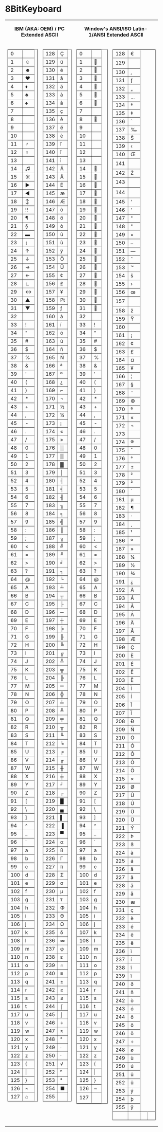 # 8BitKeyboard

<table cellpadding="10" width="838">
    <tbody><tr><td valign="top" colspan="2">
    <p align="center"><b>IBM (AKA: OEM) /
        PC Extended ASCII</b></p></td>
        <td valign="top" colspan="2">
    <p align="center"><b>Window's ANSI/ISO Latin-1/ANSI Extended ASCII</b></p></td></tr>
    <tr><td valign="top" width="140">
    <td< td=""></td<><table border="1" height="100%">
    <tbody>
        <tr><td>0</td><td> </td></tr>
        <tr><td>1</td><td>☺</td></tr>
        <tr><td>2</td><td>☻</td></tr>
        <tr><td>3</td><td>♥</td></tr>
        <tr><td>4</td><td>♦</td></tr>
        <tr><td>5</td><td>♣</td></tr>
        <tr><td>6</td><td>♠</td></tr>
        <tr><td>7</td><td> </td></tr>
        <tr><td>8</td><td> </td></tr>
        <tr><td>9</td><td> </td></tr>
        <tr><td>10</td><td> </td></tr>
        <tr><td>11</td><td>♂</td></tr>
        <tr><td>12</td><td>♀</td></tr>
        <tr><td>13</td><td></td></tr>
        <tr><td>14</td><td>♫</td></tr>
        <tr><td>15</td><td>☼</td></tr>
        <tr><td>16</td><td>►</td></tr>
        <tr><td>17</td><td>◄</td></tr>
        <tr><td>18</td><td>↕</td></tr>
        <tr><td>19</td><td>‼</td></tr>
        <tr><td>20</td><td>¶</td></tr>
        <tr><td>21</td><td>§</td></tr>
        <tr><td>22</td><td>▬</td></tr>
        <tr><td>23</td><td>↨</td></tr>
        <tr><td>24</td><td>↑</td></tr>
        <tr><td>25</td><td>↓</td></tr>
        <tr><td>26</td><td>→</td></tr>
        <tr><td>27</td><td>←</td></tr>
        <tr><td>28</td><td>∟</td></tr>
        <tr><td>29</td><td>↔</td></tr>
        <tr><td>30</td><td>▲</td></tr>
        <tr><td>31</td><td>▼</td></tr>
        <tr><td>32</td><td> </td></tr>
        <tr><td>33</td><td>!</td></tr>
        <tr><td>34</td><td>"</td></tr>
        <tr><td>35</td><td>#</td></tr>
        <tr><td>36</td><td>$</td></tr>
        <tr><td>37</td><td>%</td></tr>
        <tr><td>38</td><td>&amp;</td></tr>
        <tr><td>39</td><td>'</td></tr>
        <tr><td>40</td><td>(</td></tr>
        <tr><td>41</td><td>)</td></tr>
        <tr><td>42</td><td>*</td></tr>
        <tr><td>43</td><td>+</td></tr>
        <tr><td>44</td><td>,</td></tr>
        <tr><td>45</td><td>-</td></tr>
        <tr><td>46</td><td>.</td></tr>
        <tr><td>47</td><td>/</td></tr>
        <tr><td>48</td><td>0</td></tr>
        <tr><td>49</td><td>1</td></tr>
        <tr><td>50</td><td>2</td></tr>
        <tr><td>51</td><td>3</td></tr>
        <tr><td>52</td><td>4</td></tr>
        <tr><td>53</td><td>5</td></tr>
        <tr><td>54</td><td>6</td></tr>
        <tr><td>55</td><td>7</td></tr>
        <tr><td>56</td><td>8</td></tr>
        <tr><td>57</td><td>9</td></tr>
        <tr><td>58</td><td>:</td></tr>
        <tr><td>59</td><td>;</td></tr>
        <tr><td>60</td><td>&lt;</td></tr>
        <tr><td>61</td><td>=</td></tr>
        <tr><td>62</td><td>&gt;</td></tr>
        <tr><td>63</td><td>?</td></tr>
        <tr><td>64</td><td>@</td></tr>
        <tr><td>65</td><td>A</td></tr>
        <tr><td>66</td><td>B</td></tr>
        <tr><td>67</td><td>C</td></tr>
        <tr><td>68</td><td>D</td></tr>
        <tr><td>69</td><td>E</td></tr>
        <tr><td>70</td><td>F</td></tr>
        <tr><td>71</td><td>G</td></tr>
        <tr><td>72</td><td>H</td></tr>
        <tr><td>73</td><td>I</td></tr>
        <tr><td>74</td><td>J</td></tr>
        <tr><td>75</td><td>K</td></tr>
        <tr><td>76</td><td>L</td></tr>
        <tr><td>77</td><td>M</td></tr>
        <tr><td>78</td><td>N</td></tr>
        <tr><td>79</td><td>O</td></tr>
        <tr><td>80</td><td>P</td></tr>
        <tr><td>81</td><td>Q</td></tr>
        <tr><td>82</td><td>R</td></tr>
        <tr><td>83</td><td>S</td></tr>
        <tr><td>84</td><td>T</td></tr>
        <tr><td>85</td><td>U</td></tr>
        <tr><td>86</td><td>V</td></tr>
        <tr><td>87</td><td>W</td></tr>
        <tr><td>88</td><td>X</td></tr>
        <tr><td>89</td><td>Y</td></tr>
        <tr><td>90</td><td>Z</td></tr>
        <tr><td>91</td><td>[</td></tr>
        <tr><td>92</td><td>\</td></tr>
        <tr><td>93</td><td>]</td></tr>
        <tr><td>94</td><td>^</td></tr>
        <tr><td>95</td><td>_</td></tr>
        <tr><td>96</td><td>`</td></tr>
        <tr><td>97</td><td>a</td></tr>
        <tr><td>98</td><td>b</td></tr>
        <tr><td>99</td><td>c</td></tr>
        <tr><td>100</td><td>d</td></tr>
        <tr><td>101</td><td>e</td></tr>
        <tr><td>102</td><td>f</td></tr>
        <tr><td>103</td><td>g</td></tr>
        <tr><td>104</td><td>h</td></tr>
        <tr><td>105</td><td>i</td></tr>
        <tr><td>106</td><td>j</td></tr>
        <tr><td>107</td><td>k</td></tr>
        <tr><td>108</td><td>l</td></tr>
        <tr><td>109</td><td>m</td></tr>
        <tr><td>110</td><td>n</td></tr>
        <tr><td>111</td><td>o</td></tr>
        <tr><td>112</td><td>p</td></tr>
        <tr><td>113</td><td>q</td></tr>
        <tr><td>114</td><td>r</td></tr>
        <tr><td>115</td><td>s</td></tr>
        <tr><td>116</td><td>t</td></tr>
        <tr><td>117</td><td>u</td></tr>
        <tr><td>118</td><td>v</td></tr>
        <tr><td>119</td><td>w</td></tr>
        <tr><td>120</td><td>x</td></tr>
        <tr><td>121</td><td>y</td></tr>
        <tr><td>122</td><td>z</td></tr>
        <tr><td>123</td><td>{</td></tr>
        <tr><td>124</td><td>|</td></tr>
        <tr><td>125</td><td>}</td></tr>
        <tr><td>126</td><td>~</td></tr>
        <tr><td>127</td><td>⌂</td></tr>
    </tbody></table>
    </td><td valign="top" width="141">
    <table border="1">
    <tbody>
        <tr><td>128</td><td>Ç</td></tr>
        <tr><td>129</td><td>ü</td></tr>
        <tr><td>130</td><td>é</td></tr>
        <tr><td>131</td><td>â</td></tr>
        <tr><td>132</td><td>ä</td></tr>
        <tr><td>133</td><td>à</td></tr>
        <tr><td>134</td><td>å</td></tr>
        <tr><td>135</td><td>ç</td></tr>
        <tr><td>136</td><td>ê</td></tr>
        <tr><td>137</td><td>ë</td></tr>
        <tr><td>138</td><td>è</td></tr>
        <tr><td>139</td><td>ï</td></tr>
        <tr><td>140</td><td>î</td></tr>
        <tr><td>141</td><td>ì</td></tr>
        <tr><td>142</td><td>Ä</td></tr>
        <tr><td>143</td><td>Å</td></tr>
        <tr><td>144</td><td>É</td></tr>
        <tr><td>145</td><td>æ</td></tr>
        <tr><td>146</td><td>Æ</td></tr>
        <tr><td>147</td><td>ô</td></tr>
        <tr><td>148</td><td>ö</td></tr>
        <tr><td>149</td><td>ò</td></tr>
        <tr><td>150</td><td>û</td></tr>
        <tr><td>151</td><td>ù</td></tr>
        <tr><td>152</td><td>ÿ</td></tr>
        <tr><td>153</td><td>Ö</td></tr>
        <tr><td>154</td><td>Ü</td></tr>
        <tr><td>155</td><td>¢</td></tr>
        <tr><td>156</td><td>£</td></tr>
        <tr><td>157</td><td>¥</td></tr>
        <tr><td>158</td><td>₧</td></tr>
        <tr><td>159</td><td>ƒ</td></tr>
        <tr><td>160</td><td>á</td></tr>
        <tr><td>161</td><td>í</td></tr>
        <tr><td>162</td><td>ó</td></tr>
        <tr><td>163</td><td>ú</td></tr>
        <tr><td>164</td><td>ñ</td></tr>
        <tr><td>165</td><td>Ñ</td></tr>
        <tr><td>166</td><td>ª</td></tr>
        <tr><td>167</td><td>º</td></tr>
        <tr><td>168</td><td>¿</td></tr>
        <tr><td>169</td><td>⌐</td></tr>
        <tr><td>170</td><td>¬</td></tr>
        <tr><td>171</td><td>½</td></tr>
        <tr><td>172</td><td>¼</td></tr>
        <tr><td>173</td><td>¡</td></tr>
        <tr><td>174</td><td>«</td></tr>
        <tr><td>175</td><td>»</td></tr>
        <tr><td>176</td><td>░</td></tr>
        <tr><td>177</td><td>▒</td></tr>
        <tr><td>178</td><td>▓</td></tr>
        <tr><td>179</td><td>│</td></tr>
        <tr><td>180</td><td>┤</td></tr>
        <tr><td>181</td><td>╡</td></tr>
        <tr><td>182</td><td>╢</td></tr>
        <tr><td>183</td><td>╖</td></tr>
        <tr><td>184</td><td>╕</td></tr>
        <tr><td>185</td><td>╣</td></tr>
        <tr><td>186</td><td>║</td></tr>
        <tr><td>187</td><td>╗</td></tr>
        <tr><td>188</td><td>╝</td></tr>
        <tr><td>189</td><td>╜</td></tr>
        <tr><td>190</td><td>╛</td></tr>
        <tr><td>191</td><td>┐</td></tr>
        <tr><td>192</td><td>└</td></tr>
        <tr><td>193</td><td>┴</td></tr>
        <tr><td>194</td><td>┬</td></tr>
        <tr><td>195</td><td>├</td></tr>
        <tr><td>196</td><td>─</td></tr>
        <tr><td>197</td><td>┼</td></tr>
        <tr><td>198</td><td>╞</td></tr>
        <tr><td>199</td><td>╟</td></tr>
        <tr><td>200</td><td>╚</td></tr>
        <tr><td>201</td><td>╔</td></tr>
        <tr><td>202</td><td>╩</td></tr>
        <tr><td>203</td><td>╦</td></tr>
        <tr><td>204</td><td>╠</td></tr>
        <tr><td>205</td><td>═</td></tr>
        <tr><td>206</td><td>╬</td></tr>
        <tr><td>207</td><td>╧</td></tr>
        <tr><td>208</td><td>╨</td></tr>
        <tr><td>209</td><td>╤</td></tr>
        <tr><td>210</td><td>╥</td></tr>
        <tr><td>211</td><td>╙</td></tr>
        <tr><td>212</td><td>╘</td></tr>
        <tr><td>213</td><td>╒</td></tr>
        <tr><td>214</td><td>╓</td></tr>
        <tr><td>215</td><td>╫</td></tr>
        <tr><td>216</td><td>╪</td></tr>
        <tr><td>217</td><td>┘</td></tr>
        <tr><td>218</td><td>┌</td></tr>
        <tr><td>219</td><td>█</td></tr>
        <tr><td>220</td><td>▄</td></tr>
        <tr><td>221</td><td>▌</td></tr>
        <tr><td>222</td><td>▐</td></tr>
        <tr><td>223</td><td>▀</td></tr>
        <tr><td>224</td><td>α</td></tr>
        <tr><td>225</td><td>ß</td></tr>
        <tr><td>226</td><td>Γ</td></tr>
        <tr><td>227</td><td>π</td></tr>
        <tr><td>228</td><td>Σ</td></tr>
        <tr><td>229</td><td>σ</td></tr>
        <tr><td>230</td><td>µ</td></tr>
        <tr><td>231</td><td>τ</td></tr>
        <tr><td>232</td><td>Φ</td></tr>
        <tr><td>233</td><td>Θ</td></tr>
        <tr><td>234</td><td>Ω</td></tr>
        <tr><td>235</td><td>δ</td></tr>
        <tr><td>236</td><td>∞</td></tr>
        <tr><td>237</td><td>φ</td></tr>
        <tr><td>238</td><td>ε</td></tr>
        <tr><td>239</td><td>∩</td></tr>
        <tr><td>240</td><td>≡</td></tr>
        <tr><td>241</td><td>±</td></tr>
        <tr><td>242</td><td>≥</td></tr>
        <tr><td>243</td><td>≤</td></tr>
        <tr><td>244</td><td>⌠</td></tr>
        <tr><td>245</td><td>⌡</td></tr>
        <tr><td>246</td><td>÷</td></tr>
        <tr><td>247</td><td>≈</td></tr>
        <tr><td>248</td><td>°</td></tr>
        <tr><td>249</td><td>∙</td></tr>
        <tr><td>250</td><td>·</td></tr>
        <tr><td>251</td><td>√</td></tr>
        <tr><td>252</td><td>ⁿ</td></tr>
        <tr><td>253</td><td>²</td></tr>
        <tr><td>254</td><td>■</td></tr>
        <tr><td>255</td><td>&nbsp;</td></tr>
        </tbody>
    </table>
    </td><td valign="top" width="181">
    <table border="1" height="100%">
    <tbody><tr><td>0</td><td> </td></tr>
        <tr><td>1</td><td></td></tr>
        <tr><td>2</td><td></td></tr>
        <tr><td>3</td><td></td></tr>
        <tr><td>4</td><td></td></tr>
        <tr><td>5</td><td></td></tr>
        <tr><td>6</td><td></td></tr>
        <tr><td>7</td><td>&nbsp;</td></tr>
        <tr><td>8</td><td></td></tr>
        <tr><td>9</td><td></td></tr>
        <tr><td>10</td><td></td></tr>
        <tr><td>11</td><td></td></tr>
        <tr><td>12</td><td></td></tr>
        <tr><td>13</td><td></td></tr>
        <tr><td>14</td><td></td></tr>
        <tr><td>15</td><td></td></tr>
        <tr><td>16</td><td></td></tr>
        <tr><td>17</td><td></td></tr>
        <tr><td>18</td><td></td></tr>
        <tr><td>19</td><td></td></tr>
        <tr><td>20</td><td></td></tr>
        <tr><td>21</td><td></td></tr>
        <tr><td>22</td><td></td></tr>
        <tr><td>23</td><td></td></tr>
        <tr><td>24</td><td></td></tr>
        <tr><td>25</td><td></td></tr>
        <tr><td>26</td><td></td></tr>
        <tr><td>27</td><td></td></tr>
        <tr><td>28</td><td></td></tr>
        <tr><td>29</td><td></td></tr>
        <tr><td>30</td><td></td></tr>
        <tr><td>31</td><td></td></tr>
        <tr><td>32</td><td> </td></tr>
        <tr><td>33</td><td>!</td></tr>
        <tr><td>34</td><td>"</td></tr>
        <tr><td>35</td><td>#</td></tr>
        <tr><td>36</td><td>$</td></tr>
        <tr><td>37</td><td>%</td></tr>
        <tr><td>38</td><td>&amp;</td></tr>
        <tr><td>39</td><td>'</td></tr>
        <tr><td>40</td><td>(</td></tr>
        <tr><td>41</td><td>)</td></tr>
        <tr><td>42</td><td>*</td></tr>
        <tr><td>43</td><td>+</td></tr>
        <tr><td>44</td><td>,</td></tr>
        <tr><td>45</td><td>-</td></tr>
        <tr><td>46</td><td>.</td></tr>
        <tr><td>47</td><td>/</td></tr>
        <tr><td>48</td><td>0</td></tr>
        <tr><td>49</td><td>1</td></tr>
        <tr><td>50</td><td>2</td></tr>
        <tr><td>51</td><td>3</td></tr>
        <tr><td>52</td><td>4</td></tr>
        <tr><td>53</td><td>5</td></tr>
        <tr><td>54</td><td>6</td></tr>
        <tr><td>55</td><td>7</td></tr>
        <tr><td>56</td><td>8</td></tr>
        <tr><td>57</td><td>9</td></tr>
        <tr><td>58</td><td>:</td></tr>
        <tr><td>59</td><td>;</td></tr>
        <tr><td>60</td><td>&lt;</td></tr>
        <tr><td>61</td><td>=</td></tr>
        <tr><td>62</td><td>&gt;</td></tr>
        <tr><td>63</td><td>?</td></tr>
        <tr><td>64</td><td>@</td></tr>
        <tr><td>65</td><td>A</td></tr>
        <tr><td>66</td><td>B</td></tr>
        <tr><td>67</td><td>C</td></tr>
        <tr><td>68</td><td>D</td></tr>
        <tr><td>69</td><td>E</td></tr>
        <tr><td>70</td><td>F</td></tr>
        <tr><td>71</td><td>G</td></tr>
        <tr><td>72</td><td>H</td></tr>
        <tr><td>73</td><td>I</td></tr>
        <tr><td>74</td><td>J</td></tr>
        <tr><td>75</td><td>K</td></tr>
        <tr><td>76</td><td>L</td></tr>
        <tr><td>77</td><td>M</td></tr>
        <tr><td>78</td><td>N</td></tr>
        <tr><td>79</td><td>O</td></tr>
        <tr><td>80</td><td>P</td></tr>
        <tr><td>81</td><td>Q</td></tr>
        <tr><td>82</td><td>R</td></tr>
        <tr><td>83</td><td>S</td></tr>
        <tr><td>84</td><td>T</td></tr>
        <tr><td>85</td><td>U</td></tr>
        <tr><td>86</td><td>V</td></tr>
        <tr><td>87</td><td>W</td></tr>
        <tr><td>88</td><td>X</td></tr>
        <tr><td>89</td><td>Y</td></tr>
        <tr><td>90</td><td>Z</td></tr>
        <tr><td>91</td><td>[</td></tr>
        <tr><td>92</td><td>\</td></tr>
        <tr><td>93</td><td>]</td></tr>
        <tr><td>94</td><td>^</td></tr>
        <tr><td>95</td><td>_</td></tr>
        <tr><td>96</td><td>`</td></tr>
        <tr><td>97</td><td>a</td></tr>
        <tr><td>98</td><td>b</td></tr>
        <tr><td>99</td><td>c</td></tr>
        <tr><td>100</td><td>d</td></tr>
        <tr><td>101</td><td>e</td></tr>
        <tr><td>102</td><td>f</td></tr>
        <tr><td>103</td><td>g</td></tr>
        <tr><td>104</td><td>h</td></tr>
        <tr><td>105</td><td>i</td></tr>
        <tr><td>106</td><td>j</td></tr>
        <tr><td>107</td><td>k</td></tr>
        <tr><td>108</td><td>l</td></tr>
        <tr><td>109</td><td>m</td></tr>
        <tr><td>110</td><td>n</td></tr>
        <tr><td>111</td><td>o</td></tr>
        <tr><td>112</td><td>p</td></tr>
        <tr><td>113</td><td>q</td></tr>
        <tr><td>114</td><td>r</td></tr>
        <tr><td>115</td><td>s</td></tr>
        <tr><td>116</td><td>t</td></tr>
        <tr><td>117</td><td>u</td></tr>
        <tr><td>118</td><td>v</td></tr>
        <tr><td>119</td><td>w</td></tr>
        <tr><td>120</td><td>x</td></tr>
        <tr><td>121</td><td>y</td></tr>
        <tr><td>122</td><td>z</td></tr>
        <tr><td>123</td><td>{</td></tr>
        <tr><td>124</td><td>|</td></tr>
        <tr><td>125</td><td>}</td></tr>
        <tr><td>126</td><td>~</td></tr>
        <tr><td>127</td><td></td></tr>
    </tbody></table>
    </td><td valign="top" width="181">
    <table border="1"><tbody>
        <tr><td>128</td><td>€</td></tr>
        <tr><td>129</td><td></td></tr>
        <tr><td>130</td><td>‚</td></tr>
        <tr><td>131</td><td>ƒ</td></tr>
        <tr><td>132</td><td>„</td></tr>
        <tr><td>133</td><td>…</td></tr>
        <tr><td>134</td><td>†</td></tr>
        <tr><td>135</td><td>‡</td></tr>
        <tr><td>136</td><td>ˆ</td></tr>
        <tr><td>137</td><td>‰</td></tr>
        <tr><td>138</td><td>Š</td></tr>
        <tr><td>139</td><td>‹</td></tr>
        <tr><td>140</td><td>Œ</td></tr>
        <tr><td>141</td><td></td></tr>
        <tr><td>142</td><td>Ž</td></tr>
        <tr><td>143</td><td></td></tr>
        <tr><td>144</td><td></td></tr>
        <tr><td>145</td><td>‘</td></tr>
        <tr><td>146</td><td>'</td></tr>
        <tr><td>147</td><td>"</td></tr>
        <tr><td>148</td><td>"</td></tr>
        <tr><td>149</td><td>•</td></tr>
        <tr><td>150</td><td>–</td></tr>
        <tr><td>151</td><td>—</td></tr>
        <tr><td>152</td><td>˜</td></tr>
        <tr><td>153</td><td>™</td></tr>
        <tr><td>154</td><td>š</td></tr>
        <tr><td>155</td><td>›</td></tr>
        <tr><td>156</td><td>œ</td></tr>
        <tr><td>157</td><td></td></tr>
        <tr><td>158</td><td>ž</td></tr>
        <tr><td>159</td><td>Ÿ</td></tr>
        <tr><td>160</td><td>&nbsp;</td></tr>
        <tr><td>161</td><td>¡</td></tr>
        <tr><td>162</td><td>¢</td></tr>
        <tr><td>163</td><td>£</td></tr>
        <tr><td>164</td><td>¤</td></tr>
        <tr><td>165</td><td>¥</td></tr>
        <tr><td>166</td><td>¦</td></tr>
        <tr><td>167</td><td>§</td></tr>
        <tr><td>168</td><td>¨</td></tr>
        <tr><td>169</td><td>©</td></tr>
        <tr><td>170</td><td>ª</td></tr>
        <tr><td>171</td><td>«</td></tr>
        <tr><td>172</td><td>¬</td></tr>
        <tr><td>173</td><td>­</td></tr>
        <tr><td>174</td><td>®</td></tr>
        <tr><td>175</td><td>¯</td></tr>
        <tr><td>176</td><td>°</td></tr>
        <tr><td>177</td><td>±</td></tr>
        <tr><td>178</td><td>²</td></tr>
        <tr><td>179</td><td>³</td></tr>
        <tr><td>180</td><td>´</td></tr>
        <tr><td>181</td><td>µ</td></tr>
        <tr><td>182</td><td>¶</td></tr>
        <tr><td>183</td><td>·</td></tr>
        <tr><td>184</td><td>¸</td></tr>
        <tr><td>185</td><td>¹</td></tr>
        <tr><td>186</td><td>º</td></tr>
        <tr><td>187</td><td>»</td></tr>
        <tr><td>188</td><td>¼</td></tr>
        <tr><td>189</td><td>½</td></tr>
        <tr><td>190</td><td>¾</td></tr>
        <tr><td>191</td><td>¿</td></tr>
        <tr><td>192</td><td>À</td></tr>
        <tr><td>193</td><td>Á</td></tr>
        <tr><td>194</td><td>Â</td></tr>
        <tr><td>195</td><td>Ã</td></tr>
        <tr><td>196</td><td>Ä</td></tr>
        <tr><td>197</td><td>Å</td></tr>
        <tr><td>198</td><td>Æ</td></tr>
        <tr><td>199</td><td>Ç</td></tr>
        <tr><td>200</td><td>È</td></tr>
        <tr><td>201</td><td>É</td></tr>
        <tr><td>202</td><td>Ê</td></tr>
        <tr><td>203</td><td>Ë</td></tr>
        <tr><td>204</td><td>Ì</td></tr>
        <tr><td>205</td><td>Í</td></tr>
        <tr><td>206</td><td>Î</td></tr>
        <tr><td>207</td><td>Ï</td></tr>
        <tr><td>208</td><td>Ð</td></tr>
        <tr><td>209</td><td>Ñ</td></tr>
        <tr><td>210</td><td>Ò</td></tr>
        <tr><td>211</td><td>Ó</td></tr>
        <tr><td>212</td><td>Ô</td></tr>
        <tr><td>213</td><td>Õ</td></tr>
        <tr><td>214</td><td>Ö</td></tr>
        <tr><td>215</td><td>×</td></tr>
        <tr><td>216</td><td>Ø</td></tr>
        <tr><td>217</td><td>Ù</td></tr>
        <tr><td>218</td><td>Ú</td></tr>
        <tr><td>219</td><td>Û</td></tr>
        <tr><td>220</td><td>Ü</td></tr>
        <tr><td>221</td><td>Ý</td></tr>
        <tr><td>222</td><td>Þ</td></tr>
        <tr><td>223</td><td>ß</td></tr>
        <tr><td>224</td><td>à</td></tr>
        <tr><td>225</td><td>á</td></tr>
        <tr><td>226</td><td>â</td></tr>
        <tr><td>227</td><td>ã</td></tr>
        <tr><td>228</td><td>ä</td></tr>
        <tr><td>229</td><td>å</td></tr>
        <tr><td>230</td><td>æ</td></tr>
        <tr><td>231</td><td>ç</td></tr>
        <tr><td>232</td><td>è</td></tr>
        <tr><td>233</td><td>é</td></tr>
        <tr><td>234</td><td>ê</td></tr>
        <tr><td>235</td><td>ë</td></tr>
        <tr><td>236</td><td>ì</td></tr>
        <tr><td>237</td><td>í</td></tr>
        <tr><td>238</td><td>î</td></tr>
        <tr><td>239</td><td>ï</td></tr>
        <tr><td>240</td><td>ð</td></tr>
        <tr><td>241</td><td>ñ</td></tr>
        <tr><td>242</td><td>ò</td></tr>
        <tr><td>243</td><td>ó</td></tr>
        <tr><td>244</td><td>ô</td></tr>
        <tr><td>245</td><td>õ</td></tr>
        <tr><td>246</td><td>ö</td></tr>
        <tr><td>247</td><td>÷</td></tr>
        <tr><td>248</td><td>ø</td></tr>
        <tr><td>249</td><td>ù</td></tr>
        <tr><td>250</td><td>ú</td></tr>
        <tr><td>251</td><td>û</td></tr>
        <tr><td>252</td><td>ü</td></tr>
        <tr><td>253</td><td>ý</td></tr>
        <tr><td>254</td><td>þ</td></tr>
        <tr><td>255</td><td>ÿ</td></tr>
    </td></tr>
<tr><td valign="top" width="140">
&nbsp;</td><td valign="top" width="141">
&nbsp;</td><td valign="top" width="181">
&nbsp;</td><td valign="top" width="181">
&nbsp;</td></tr>
</tbody></table>